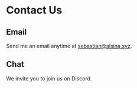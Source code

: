 # Contact Us

## Email

Send me an email anytime at [sebastian@alsina.xyz](mailto:sebastian@alsina.xyz).

## Chat

We invite you to join us on Discord.
